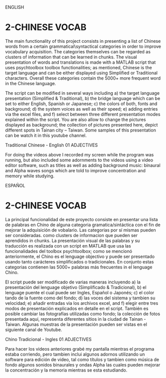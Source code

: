 ENGLISH
# 2-CHINESE VOCAB

 The main functionality of this project consists in presenting a list of Chinese words from a certain grammatical\syntactical categories in order to improve vocabulary acquisition. The categories themselves can be regarded as clusters of information that can be learned in chunks. The visual presentation of words and translations is made with a MATLAB script that uses psychtoolbox toolbox functionalities; as mentioned, Chinese is the target language and can be either displayed using Simplified or Traditional characters. Overall these categories contain the 5000+ more frequent word in the Chinese language. 
 
 The script can be modified in several ways including a) the target language presentation (Simplified & Traditional), b) the bridge language which can be set to either English, Spanish or Japanese; c) the colors of both, fonts and background; d) the system voices as well as their speed; e) adding entries via the excel files, and f) select between three different presentation modes explained within the script. You are also allow to change the pictures displayed as background; the collection of pictures presented here, depict different spots in Tainan city – Taiwan.  Some samples of this presentation can be watch it in this youtube channel.
 
 Traditional Chinese - English
01 ADJECTIVES
 
 For doing the videos above I recorded my screen while the program was running, but also included some adornments to the videos using a video editor software, such as titles as well as adding background music: binaural and Alpha waves songs which are told to improve concentration and memory while studying.

ESPAÑOL
# 2-CHINESE VOCAB

 La principal funcionalidad de este proyecto consiste en presentar una lista de palabras en Chino de alguna categoria gramatica/sintáctica con el fin de mejorar la adquisición de vobalario. Las categorias por sí mismas pueden ser consideradas. como clusters de informacion que pueden ser aprendidos in chunks. La presentación visual de las palabras y su traducción es realizada con un script en MATLAB que usa las funcionalidades del toolbox psychtoolbox; como se mencionó anteriormente, el Chino es el lenguage objectivo y puede ser presentado usando tanto carácteres simplificados o tradicionales. En conjunto estas categorias contienen las 5000+ palabras más frecuentes in el lenguage Chino.
 
 El script puede ser modificado de varias maneras incluyendo a) la presentación del lenguage objetivo (Simplificado & Tradicional), b) el lenguage puente el cual puede ser Ingles, Español o Japonés; c) el color tando de la fuente como del fondo; d) las voces del sistema y tambien su velocidad; e) añadir entradas via los archivos excel, and f) elegir entre tres modos de presentación explicados en detalle en el script. También es posible cambiar las fotografías utilizadas como fondo; la colección de fotos presentada aqui, representa diferentes sitios in la ciudad de Tainan - Taiwan. Algunas muestras de la presentación pueden ser vistas en el siguiente canal de Youtube.
 
 Chino Tradicional - Ingles
01 ADJECTIVES
 
 Para hacer los videos anteriores grabé my pantalla mientras el programa estaba corriendo, pero tambien inclui algunos adornos utilizando un software para edición de video, tal como títulos y tambien como música de fondo algunos sonidos binaurales y ondas Alpha las cuales pueden mejorar la concentración y la memoria mientras se esta estudiando.
